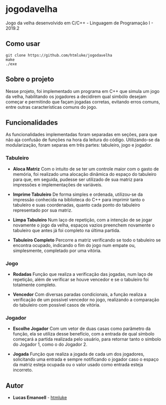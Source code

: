 # jogodavelha
Jogo da velha desenvolvido em C/C++ - Linguagem de Programação I - 2019.2 

## Como usar

```
git clone https://github.com/htmluke/jogodavelha
make
./exe
```

## Sobre o projeto
Nesse projeto, foi implementado um programa em C++ que simula um jogo da velha, habilitando os jogadores a decidirem qual simbólo desejam começar e permitindo que façam jogadas corretas, evitando erros comuns, entre outras características comuns do jogo.

## Funcionalidades
As funcionalidades implementadas foram separadas em seções, para que não aja confusão de funções na hora da leitura do código. Utilizando-se da modularização, foram separas em três partes: tabuleiro, jogo e jogador.

### Tabuleiro

* **Aloca Matriz**
  Com o intuito de se ter um controle maior com o gasto de memória, foi realizado uma alocação dinâmica do espaço do tabuleiro para que, em seguida, pudesse ser utilizado de sua matriz para impressões e implementações de variáveis.

* **Imprime Tabuleiro**
  De forma simples e ordenada, utilizou-se da impressão conhecida na biblioteca do C++ para imprimir tanto o tabuleiro e suas coordenadas, quanto cada ponto do tabuleiro representado por sua matriz.
  
* **Limpa Tabuleiro**
  Num laço de repetição, com a intenção de se jogar novamente o jogo da velha, espaços vazios preenchem novamente o tabuleiro que antes já foi completo na última partida.
 
* **Tabuleiro Completo**
  Percorre a matriz verificando se todo o tabuleiro se encontra ocupado, indicando o fim do jogo num empate ou, simplesmente, completado por uma vitória.

### Jogo

* **Rodadas**
  Função que realiza a verificação das jogadas, num laço de repetição, além de verificar se houve vencedor e se o tabuleiro foi totalmente completo.

* **Vencedor**
  Com diversas paradas condicionais, a função realiza a verificação de um possível vencedor no jogo, realizando a comparação do tabuleiro com possível casos de vitória.

### Jogador

* **Escolhe Jogador**
  Com um vetor de duas casas como parâmetro da função, ela se utiliza desse benefício, com a entrada de qual símbolo começará a partida realizada pelo usuário, para retornar tanto o símbolo do Jogador 1, como o do Jogador 2.

* **Jogada**
  Função que realiza a jogada de cada um dos jogadores, solicitando uma entrada e sempre notificando o jogador caso o espaço da matriz esteja ocupada ou o valor usado como entrada esteja incorreto.

## Autor

* **Lucas Emanoell** - [htmluke](https://github.com/htmluke)
